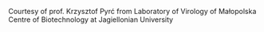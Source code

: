 Courtesy of prof. Krzysztof Pyrć from Laboratory of Virology of Małopolska Centre of Biotechnology at Jagiellonian University